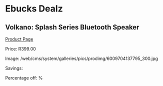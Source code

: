 
# Ebucks Dealz
## Volkano: Splash Series Bluetooth Speaker
[Product Page](https://www.ebucks.com/web/shop/productSelected.do?prodId=462422831&catId=714972256)

Price: R399.00

Image: /web/cms/system/galleries/pics/prodimg/6009704137795_300.jpg

Savings: 

Percentage off: %
	